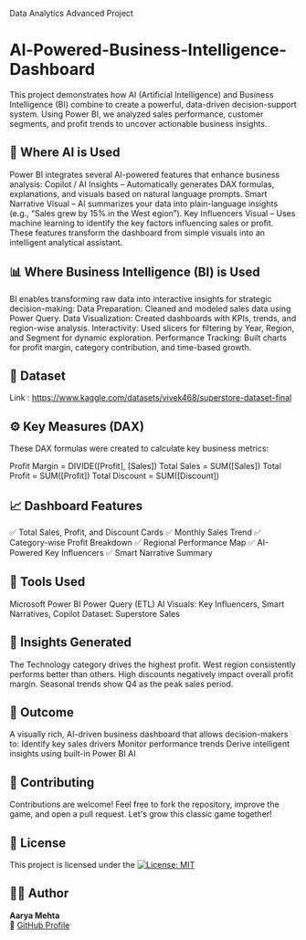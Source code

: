 Data Analytics Advanced Project
# Al-Powered-Business-Intelligence-Dashboard

This project demonstrates how AI (Artificial Intelligence) and Business Intelligence (BI) combine to create a powerful, data-driven decision-support system.
Using Power BI, we analyzed sales performance, customer segments, and profit trends to uncover actionable business insights.

## 🧠 Where AI is Used
Power BI integrates several AI-powered features that enhance business analysis:
Copilot / AI Insights – Automatically generates DAX formulas, explanations, and visuals based on natural language prompts.
Smart Narrative Visual – AI summarizes your data into plain-language insights (e.g., “Sales grew by 15% in the West egion”).
Key Influencers Visual – Uses machine learning to identify the key factors influencing sales or profit.
These features transform the dashboard from simple visuals into an intelligent analytical assistant.

## 📊 Where Business Intelligence (BI) is Used
BI enables transforming raw data into interactive insights for strategic decision-making:
Data Preparation: Cleaned and modeled sales data using Power Query.
Data Visualization: Created dashboards with KPIs, trends, and region-wise analysis.
Interactivity: Used slicers for filtering by Year, Region, and Segment for dynamic exploration.
Performance Tracking: Built charts for profit margin, category contribution, and time-based growth.

## 📁 Dataset
Link : https://www.kaggle.com/datasets/vivek468/superstore-dataset-final

## ⚙️ Key Measures (DAX)
These DAX formulas were created to calculate key business metrics:

Profit Margin = DIVIDE([Profit], [Sales])
Total Sales = SUM([Sales])
Total Profit = SUM([Profit])
Total Discount = SUM([Discount])

## 📈 Dashboard Features
✅ Total Sales, Profit, and Discount Cards
✅ Monthly Sales Trend
✅ Category-wise Profit Breakdown
✅ Regional Performance Map
✅ AI-Powered Key Influencers
✅ Smart Narrative Summary

## 🧩 Tools Used
Microsoft Power BI
Power Query (ETL)
AI Visuals: Key Influencers, Smart Narratives, Copilot
Dataset: Superstore Sales

## 🎯 Insights Generated
The Technology category drives the highest profit.
West region consistently performs better than others.
High discounts negatively impact overall profit margin.
Seasonal trends show Q4 as the peak sales period.

## 🚀 Outcome
A visually rich, AI-driven business dashboard that allows decision-makers to:
Identify key sales drivers
Monitor performance trends
Derive intelligent insights using built-in Power BI AI

## 🤝 Contributing
Contributions are welcome!
Feel free to fork the repository, improve the game, and open a pull request. Let's grow this classic game together!

## 📄 License
This project is licensed under the [![License: MIT](https://img.shields.io/badge/License-MIT-blue.svg)](./LICENSE)

## 👩‍💻 Author
**Aarya Mehta**  
🔗 [GitHub Profile](https://github.com/AaryaMehta2506)
